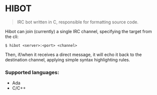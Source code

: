 # HIBOT
> IRC bot written in C, responsible for formatting source code.

Hibot can join (currently) a single IRC channel, specifying the target from the cli:

    $ hibot <server>:<port> <channel>

Then, if/when it receives a direct message,
it will echo it back to the destination channel,
applying simple syntax highlighting rules.

### Supported languages:
+ Ada
+ C/C++
